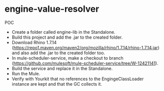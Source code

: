 # engine-value-resolver

POC

- Create a folder called engine-lib in the Standalone.
- Build this project and add the .jar to the created folder.
- Download Rhino 1.7.14 (https://repo1.maven.org/maven2/org/mozilla/rhino/1.7.14/rhino-1.7.14.jar) and also add the .jar to the created folder too.
- In mule-scheduler-service, make a checkout to branch (https://github.com/mulesoft/mule-scheduler-service/tree/W-12421141).
- Build the service and replace it in the Standalone.
- Run the Mule.
- Verify with Yourkit that no references to the EngingeClassLoader instance are kept and that the GC collects it.
